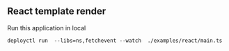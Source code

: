 ## React template render

Run this application in local

```
deployctl run  --libs=ns,fetchevent --watch  ./examples/react/main.ts
```
